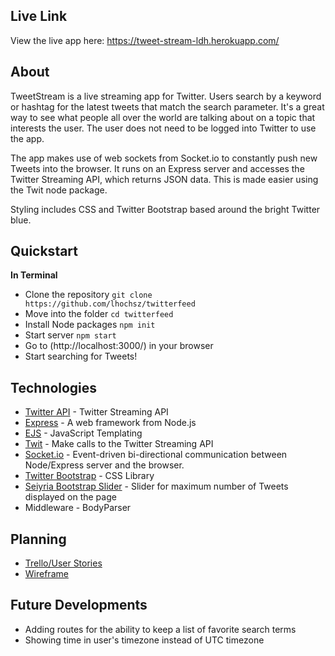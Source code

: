 ## Live Link
View the live app here: https://tweet-stream-ldh.herokuapp.com/

## About
TweetStream is a live streaming app for Twitter.  Users search by a keyword or hashtag for the latest tweets that match the search parameter.  It's a great way to see what people all over the world are talking about on a topic that interests the user. The user does not need to be logged into Twitter to use the app.

The app makes use of web sockets from Socket.io to constantly push new Tweets into the browser.  It runs on an Express server and accesses the Twitter Streaming API, which returns JSON data.  This is made easier using the Twit node package.

Styling includes CSS and Twitter Bootstrap based around the bright Twitter blue.

## Quickstart
**In Terminal**
* Clone the repository
 `git clone https://github.com/lhochsz/twitterfeed`
* Move into the folder
`cd twitterfeed`
* Install Node packages
 `npm init`
* Start server
 `npm start`
* Go to (http://localhost:3000/) in your browser
* Start searching for Tweets!

## Technologies
* [Twitter API](https://apps.twitter.com/) - Twitter Streaming API
* [Express](http://expressjs.com/) - A web framework from Node.js
* [EJS](http://www.embeddedjs.com/) - JavaScript Templating
* [Twit](https://github.com/ttezel/twit) - Make calls to the Twitter Streaming API
* [Socket.io](http://socket.io/) - Event-driven bi-directional communication between Node/Express server and the browser.
* [Twitter Bootstrap](http://getbootstrap.com/) - CSS Library
* [Seiyria Bootstrap Slider](https://github.com/seiyria/bootstrap-slider) - Slider for maximum number of Tweets displayed on the page
* Middleware - BodyParser

## Planning
* [Trello/User Stories](https://trello.com/b/eihaYAa6/twitter-app)
* [Wireframe](https://github.com/lhochsz/twitterfeed/blob/master/public/images/wireframe.JPG)

## Future Developments
* Adding routes for the ability to keep a list of favorite search terms
* Showing time in user's timezone instead of UTC timezone
